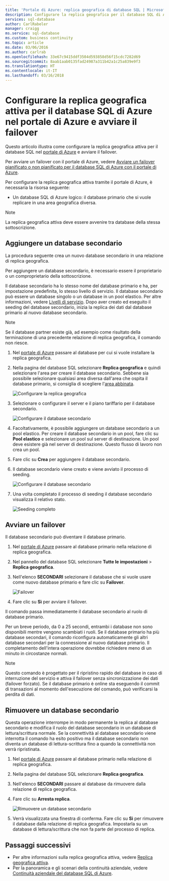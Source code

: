 ```yaml
---
title: 'Portale di Azure: replica geografica di database SQL | Microsoft Docs'
description: Configurare la replica geografica per il database SQL di Azure nel portale di Azure e avviare il failover
services: sql-database
author: CarlRabeler
manager: craigg
ms.service: sql-database
ms.custom: business continuity
ms.topic: article
ms.date: 03/06/2016
ms.author: carlrab
ms.openlocfilehash: 33e67c9415ddf3504d593858d56f15cdc7282d69
ms.sourcegitcommit: 8aab1aab0135fad24987a311b42a1c25a839e9f3
ms.translationtype: HT
ms.contentlocale: it-IT
ms.lasthandoff: 03/16/2018
---
```

# <a name="configure-active-geo-replication-for-azure-sql-database-in-the-azure-portal-and-initiate-failover"></a>Configurare la replica geografica attiva per il database SQL di Azure nel portale di Azure e avviare il failover

Questo articolo illustra come configurare la replica geografica attiva per il database SQL nel [portale di Azure](http://portal.azure.com) e avviare il failover.

Per avviare un failover con il portale di Azure, vedere [Avviare un failover pianificato o non pianificato per il database SQL di Azure con il portale di Azure](sql-database-geo-replication-portal.md).

Per configurare la replica geografica attiva tramite il portale di Azure, è necessaria la risorsa seguente:

* Un database SQL di Azure logico: il database primario che si vuole replicare in una area geografica diversa.

> [!Note]
La replica geografica attiva deve essere avvenire tra database della stessa sottoscrizione.

## <a name="add-a-secondary-database"></a>Aggiungere un database secondario
La procedura seguente crea un nuovo database secondario in una relazione di replica geografica.  

Per aggiungere un database secondario, è necessario essere il proprietario o un comproprietario della sottoscrizione.

Il database secondario ha lo stesso nome del database primario e ha, per impostazione predefinita, lo stesso livello di servizio. Il database secondario può essere un database singolo o un database in un pool elastico. Per altre informazioni, vedere [Livelli di servizio](sql-database-service-tiers.md).
Dopo aver creato ed eseguito il seeding del database secondario, inizia la replica dei dati dal database primario al nuovo database secondario.

> [!NOTE]
> Se il database partner esiste già, ad esempio come risultato della terminazione di una precedente relazione di replica geografica, il comando non riesce.
> 

1. Nel [portale di Azure](http://portal.azure.com) passare al database per cui si vuole installare la replica geografica.
2. Nella pagina del database SQL selezionare **Replica geografica** e quindi selezionare l'area per creare il database secondario. Sebbene sia possibile selezionare qualsiasi area diversa dall'area che ospita il database primario, si consiglia di scegliere l'[area abbinata](../best-practices-availability-paired-regions.md).
   
    ![Configurare la replica geografica](./media/sql-database-geo-replication-portal/configure-geo-replication.png)
3. Selezionare o configurare il server e il piano tariffario per il database secondario.
   
    ![Configurare il database secondario](./media/sql-database-geo-replication-portal/create-secondary.png)
4. Facoltativamente, è possibile aggiungere un database secondario a un pool elastico. Per creare il database secondario in un pool, fare clic su **Pool elastico** e selezionare un pool sul server di destinazione. Un pool deve esistere già nel server di destinazione. Questo flusso di lavoro non crea un pool.
5. Fare clic su **Crea** per aggiungere il database secondario.
6. Il database secondario viene creato e viene avviato il processo di seeding.
   
    ![Configurare il database secondario](./media/sql-database-geo-replication-portal/seeding0.png)
7. Una volta completato il processo di seeding il database secondario visualizza il relativo stato.
   
    ![Seeding completo](./media/sql-database-geo-replication-portal/seeding-complete.png)

## <a name="initiate-a-failover"></a>Avviare un failover

Il database secondario può diventare il database primario.  

1. Nel [portale di Azure](http://portal.azure.com) passare al database primario nella relazione di replica geografica.
2. Nel pannello del database SQL selezionare **Tutte le impostazioni** > **Replica geografica**.
3. Nell'elenco **SECONDARI** selezionare il database che si vuole usare come nuovo database primario e fare clic su **Failover**.
   
    ![Failover](./media/sql-database-geo-replication-failover-portal/secondaries.png)
4. Fare clic su **Sì** per avviare il failover.

Il comando passa immediatamente il database secondario al ruolo di database primario. 

Per un breve periodo, da 0 a 25 secondi, entrambi i database non sono disponibili mentre vengono scambiati i ruoli. Se il database primario ha più database secondari, il comando riconfigura automaticamente gli altri database secondari per la connessione al nuovo database primario. Il completamento dell'intera operazione dovrebbe richiedere meno di un minuto in circostanze normali. 

> [!NOTE]
> Questo comando è progettato per il ripristino rapido del database in caso di interruzione del servizio e attiva il failover senza sincronizzazione dei dati (failover forzato).  Se il database primario è online sta eseguendo il commit di transazioni al momento dell'esecuzione del comando, può verificarsi la perdita di dati. 
> 
> 

## <a name="remove-secondary-database"></a>Rimuovere un database secondario
Questa operazione interrompe in modo permanente la replica al database secondario e modifica il ruolo del database secondario in un database di lettura/scrittura normale. Se la connettività al database secondario viene interrotta il comando ha esito positivo ma il database secondario non diventa un database di lettura-scrittura fino a quando la connettività non verrà ripristinata.  

1. Nel [portale di Azure](http://portal.azure.com) passare al database primario nella relazione di replica geografica.
2. Nella pagina del database SQL selezionare **Replica geografica**.
3. Nell'elenco **SECONDARI** passare al database da rimuovere dalla relazione di replica geografica.
4. Fare clic su **Arresta replica**.
   
    ![Rimuovere un database secondario](./media/sql-database-geo-replication-portal/remove-secondary.png)
5. Verrà visualizzata una finestra di conferma. Fare clic su **Sì** per rimuovere il database dalla relazione di replica geografica. Impostarla su un database di lettura/scrittura che non fa parte del processo di replica.

## <a name="next-steps"></a>Passaggi successivi
* Per altre informazioni sulla replica geografica attiva, vedere [Replica geografica attiva](sql-database-geo-replication-overview.md).
* Per la panoramica e gli scenari della continuità aziendale, vedere [Continuità aziendale del database SQL di Azure](sql-database-business-continuity.md).

